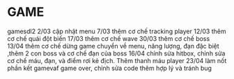# GAME
gamesdl2
2/03 cập nhật menu
7/03 thêm cơ chế tracking player
12/03 thêm cơ chế quái đột biến
17/03 thêm cơ chế wave 
30/03 thêm cơ chế boss
13/04 thêm cơ chế dừng game chuyển về menu, năng lượng, đạn đặc biệt ,thêm 2 con boss và cơ chế đạn của boss
16/04 chỉnh sửa hitbox, chỉnh sửa cơ chế máu, đạn, và điểm rơi kẻ địch. Thêm thanh máu player
23/04 làm nốt phần kết gamevaf game over, chỉnh sửa code thêm hợp lý và tránh bug
